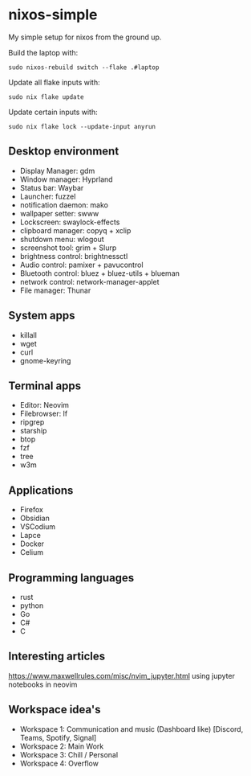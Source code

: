 # nixos-simple
My simple setup for nixos from the ground up.


Build the laptop with:

```
sudo nixos-rebuild switch --flake .#laptop
```

Update all flake inputs with:

```
sudo nix flake update
```

Update certain inputs with:
```
sudo nix flake lock --update-input anyrun
```

## Desktop environment

- Display Manager: gdm
- Window manager: Hyprland
- Status bar: Waybar
- Launcher: fuzzel
- notification daemon: mako
- wallpaper setter: swww
- Lockscreen: swaylock-effects
- clipboard manager: copyq + xclip
- shutdown menu: wlogout
- screenshot tool: grim + Slurp
- brightness control: brightnessctl
- Audio control: pamixer + pavucontrol
- Bluetooth control: bluez + bluez-utils + blueman
- network control: network-manager-applet
- File manager: Thunar

## System apps

- killall
- wget
- curl
- gnome-keyring

## Terminal apps

- Editor: Neovim
- Filebrowser: lf
- ripgrep
- starship
- btop
- fzf
- tree
- w3m

## Applications

- Firefox
- Obsidian
- VSCodium
- Lapce
- Docker
- Celium

## Programming languages
- rust
- python
- Go
- C#
- C

## Interesting articles

https://www.maxwellrules.com/misc/nvim_jupyter.html using jupyter notebooks in neovim

## Workspace idea's

- Workspace 1: Communication and music (Dashboard like) [Discord, Teams, Spotify, Signal]
- Workspace 2: Main Work
- Workspace 3: Chill / Personal
- Workspace 4: Overflow
